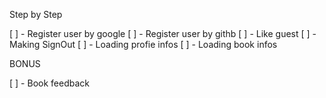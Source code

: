 Step by Step 

[ ] - Register user by google
[ ] - Register user by githb
[ ] - Like guest
[ ] - Making SignOut
[ ] - Loading profie infos
[ ] - Loading book infos

BONUS 

[ ] - Book feedback
